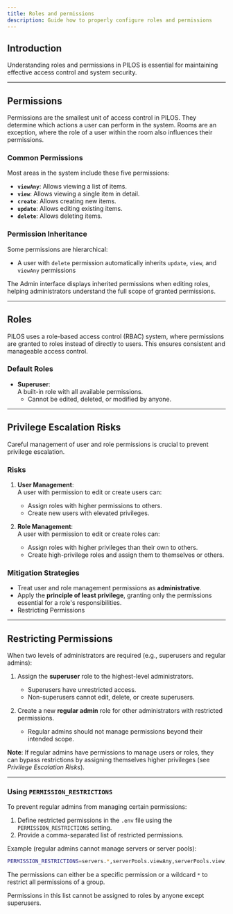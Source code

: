 ```yaml
---
title: Roles and permissions
description: Guide how to properly configure roles and permissions
---
```


## Introduction

Understanding roles and permissions in PILOS is essential for maintaining effective access control and system security.

---

## Permissions

Permissions are the smallest unit of access control in PILOS. They determine which actions a user can perform in the system. Rooms are an exception, where the role of a user within the room also influences their permissions.

### Common Permissions

Most areas in the system include these five permissions:

- **`viewAny`**: Allows viewing a list of items.
- **`view`**: Allows viewing a single item in detail.
- **`create`**: Allows creating new items.
- **`update`**: Allows editing existing items.
- **`delete`**: Allows deleting items.

### Permission Inheritance

Some permissions are hierarchical:

- A user with `delete` permission automatically inherits `update`, `view`, and `viewAny` permissions

The Admin interface displays inherited permissions when editing roles, helping administrators understand the full scope of granted permissions.

---

## Roles

PILOS uses a role-based access control (RBAC) system, where permissions are granted to roles instead of directly to users. This ensures consistent and manageable access control.

### Default Roles

- **Superuser**:  
  A built-in role with all available permissions.
    - Cannot be edited, deleted, or modified by anyone.

---

## Privilege Escalation Risks

Careful management of user and role permissions is crucial to prevent privilege escalation.

### Risks

1. **User Management**:  
   A user with permission to edit or create users can:

    - Assign roles with higher permissions to others.
    - Create new users with elevated privileges.

2. **Role Management**:  
   A user with permission to edit or create roles can:
    - Assign roles with higher privileges than their own to others.
    - Create high-privilege roles and assign them to themselves or others.

### Mitigation Strategies

- Treat user and role management permissions as **administrative**.
- Apply the **principle of least privilege**, granting only the permissions essential for a role's responsibilities.
- Restricting Permissions

---

## Restricting Permissions

When two levels of administrators are required (e.g., superusers and regular admins):

1. Assign the **superuser** role to the highest-level administrators.

    - Superusers have unrestricted access.
    - Non-superusers cannot edit, delete, or create superusers.

2. Create a new **regular admin** role for other administrators with restricted permissions.
    - Regular admins should not manage permissions beyond their intended scope.

**Note**: If regular admins have permissions to manage users or roles, they can bypass restrictions by assigning themselves higher privileges (see _Privilege Escalation Risks_).

---

### Using `PERMISSION_RESTRICTIONS`

To prevent regular admins from managing certain permissions:

1. Define restricted permissions in the `.env` file using the `PERMISSION_RESTRICTIONS` setting.
2. Provide a comma-separated list of restricted permissions.

Example (regular admins cannot manage servers or server pools):

```bash
PERMISSION_RESTRICTIONS=servers.*,serverPools.viewAny,serverPools.view,serverPools.create,serverPools.update,serverPools.delete
```

The permissions can either be a specific permission or a wildcard `*` to restrict all permissions of a group.

Permissions in this list cannot be assigned to roles by anyone except superusers.
